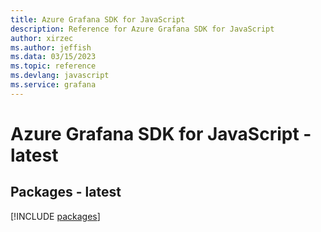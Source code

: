 ```yaml
---
title: Azure Grafana SDK for JavaScript
description: Reference for Azure Grafana SDK for JavaScript
author: xirzec
ms.author: jeffish
ms.data: 03/15/2023
ms.topic: reference
ms.devlang: javascript
ms.service: grafana
---
```

# Azure Grafana SDK for JavaScript - latest
## Packages - latest
[!INCLUDE [packages](grafana-index.md)]